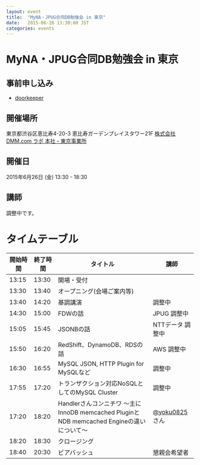 ```yaml
---
layout: event
title:  "MyNA・JPUG合同DB勉強会 in 東京"
date:   2015-06-26 13:30:00 JST
categories: events
---
```


# MyNA・JPUG合同DB勉強会 in 東京

## 事前申し込み

* [doorkeeper](https://dbstudychugoku.doorkeeper.jp/events/25804)

## 開催場所

東京都渋谷区恵比寿4-20-3 恵比寿ガーデンプレイスタワー21F [株式会社DMM.com ラボ 本社・東京事業所](http://labo.dmm.com/about/access/)

## 開催日

2015年6月26日 (金) 13:30 - 18:30

## 講師

調整中です。

# タイムテーブル

開始時間 | 終了時間| タイトル| 講師
---|------------- | ------------- | -------------
13:15|13:30|開場・受付||
13:30|13:40|オープニング(会場ご案内等)||
13:40|14:20|基調講演|調整中|
14:30|15:00|FDWの話|JPUG 調整中|
15:05|15:45|JSONBの話|NTTデータ 調整中|
15:50|16:20|RedShift、DynamoDB、RDSの話|AWS 調整中|
16:30|16:55|MySQL JSON, HTTP Plugin for MySQLなど |調整中|
17:55|17:20|トランザクション対応NoSQLとしてのMySQL Cluster|調整中|
17:20|18:20| Handlerさんコンニチワ 〜主にInnoDB memcached PluginとNDB memcached Engineの違いについて〜|[@yoku0825](https://twitter.com/yoku0825)さん|
18:20|18:30|クロージング||
18:40|20:30|ビアバッシュ|懇親会希望者|
